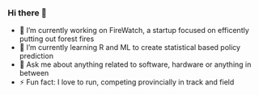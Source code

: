 ### Hi there 👋

- 🔭 I’m currently working on FireWatch, a startup focused on efficently putting out forest fires
- 🌱 I’m currently learning R and ML to create statistical based policy prediction  
- 💬 Ask me about anything related to software, hardware or anything in between
- ⚡ Fun fact: I love to run, competing provincially in track and field  

